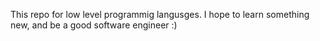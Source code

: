 This repo for low level programmig langusges.
I hope to learn something new, and be a good software engineer :)
